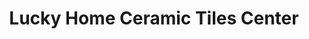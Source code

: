 ---
title: "Lucky Home Ceramic Tiles Center"
url: /silang/lucky-home-ceramic-tiles-center/
shop: Baustoffe
---